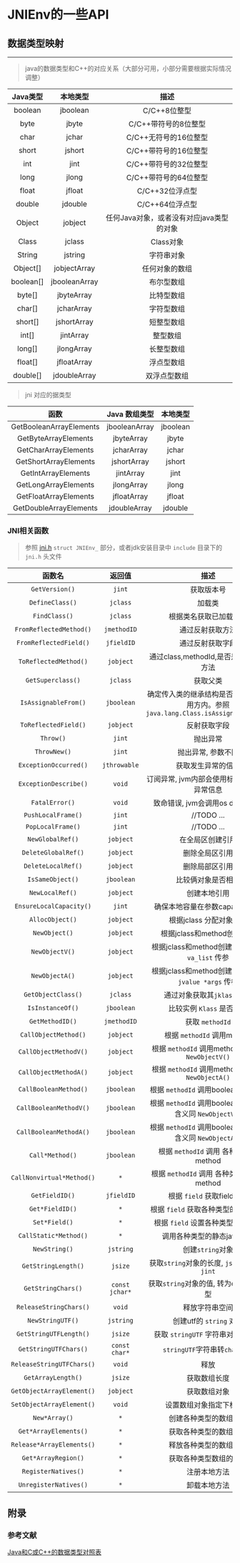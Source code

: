# JNIEnv的一些API

## 数据类型映射
<hr/>

> java的数据类型和C++的对应关系（大部分可用，小部分需要根据实际情况调整）

| Java类型 | 本地类型 | 描述 |
| :---: | :---: | :---: |
| boolean | jboolean | C/C++8位整型|
| byte | jbyte | C/C++带符号的8位整型|
| char | jchar | C/C++无符号的16位整型|
| short | jshort | C/C++带符号的16位整型|
| int | jint | C/C++带符号的32位整型|
| long | jlong | C/C++带符号的64位整型|
| float | jfloat | C/C++32位浮点型|
| double | jdouble | C/C++64位浮点型|
| Object | jobject | 任何Java对象，或者没有对应java类型的对象|
| Class | jclass | Class对象|
| String | jstring | 字符串对象|
| Object[] | jobjectArray | 任何对象的数组|
| boolean[] | jbooleanArray | 布尔型数组|
| byte[] | jbyteArray | 比特型数组|
| char[] | jcharArray | 字符型数组|
| short[] | jshortArray | 短整型数组|
| int[] | jintArray | 整型数组|
| long[] | jlongArray | 长整型数组|
| float[] | jfloatArray | 浮点型数组|
| double[] | jdoubleArray | 双浮点型数组|

> jni 对应的据类型

|函数 |	Java 数组类型 | 本地类型 |
| :---: | :---: | :---: |
|GetBooleanArrayElements |	jbooleanArray | jboolean |
|GetByteArrayElements |	jbyteArray | jbyte |
|GetCharArrayElements |	jcharArray | jchar |
|GetShortArrayElements |	jshortArray | jshort |
|GetIntArrayElements |	jintArray | jint |
|GetLongArrayElements |	jlongArray | jlong |
|GetFloatArrayElements |	jfloatArray | jfloat |
|GetDoubleArrayElements |	jdoubleArray | jdouble |
 
### JNI相关函数
> 参照 [jni.h](base/jni.h) `struct JNIEnv_` 部分，或者jdk安装目录中 `include` 目录下的 `jni.h` 头文件

| 函数名 | 返回值 | 描述 |
| :---: | :---: | :---: |
| `GetVersion()`| `jint` | 获取版本号 |
| `DefineClass()`| `jclass` | 加载类 |
| `FindClass()`| `jclass` | 根据类名获取已加载的类 |
| `FromReflectedMethod()`| `jmethodID` | 通过反射获取方法 |
| `FromReflectedField()`| `jfieldID` | 通过反射获取字段 |
| `ToReflectedMethod()`| `jobject` | 通过class,methodId,是否是静态获取方法 |
| `GetSuperclass()`| `jclass` | 获取父类 |
| `IsAssignableFrom()`| `jboolean` | 确定传入类的继承结构是否被包含在调用方内。参照 `java.lang.Class.isAssignableFrom()` |
| `ToReflectedField()`| `jobject` | 反射获取字段 |
| `Throw()`| `jint` | 抛出异常 |
| `ThrowNew()`| `jint` | 抛出异常, 参数不同 |
| `ExceptionOccurred()`| `jthrowable` | 获取发生异常的信息 |
| `ExceptionDescribe()`| `void` | 订阅异常, jvm内部会使用标准输出打印异常信息 |
| `FatalError()`| `void` | 致命错误, jvm会调用os dump现场 |
| `PushLocalFrame()`| `jint` | //TODO ... |
| `PopLocalFrame()`| `jint` | //TODO ... |
| `NewGlobalRef()`| `jobject` | 在全局区创建引用 |
| `DeleteGlobalRef()`| `jobject` | 删除全局区引用 |
| `DeleteLocalRef()`| `jobject` | 删除局部区引用 |
| `IsSameObject()`| `jboolean` | 比较俩对象是否相等 |
| `NewLocalRef()`| `jobject` | 创建本地引用 |
| `EnsureLocalCapacity()`| `jint` | 确保本地容量在参数capacity区间 |
| `AllocObject()`| `jobject` | 根据jclass 分配对象空间 |
| `NewObject()`| `jobject` | 根据jclass和method创建对象 |
| `NewObjectV()`| `jobject` | 根据jclass和method创建对象, 通过`va_list` 传参 |
| `NewObjectA()`| `jobject` | 根据jclass和method创建对象, 通过 `jvalue *args` 传参 |
| `GetObjectClass()`| `jclass` | 通过对象获取其`jklass` 对象 |
| `IsInstanceOf()`| `jboolean` | 比较实例 `Klass` 是否相同 |
| `GetMethodID()`| `jmethodID` | 获取 `methodId` |
| `CallObjectMethod()`| `jobject` | 根据 `methodId` 调用method |
| `CallObjectMethodV()`| `jobject` | 根据 `methodId` 调用method, 含义同 `NewObjectV()` |
| `CallObjectMethodA()`| `jobject` | 根据 `methodId` 调用method, 含义同 `NewObjectA()` |
| `CallBooleanMethod()`| `jboolean` | 根据 `methodId` 调用boolean method |
| `CallBooleanMethodV()`| `jboolean` | 根据 `methodId` 调用boolean method 含义同 `NewObjectV()`|
| `CallBooleanMethodA()`| `jboolean` | 根据 `methodId` 调用boolean method 含义同 `NewObjectA()`|
| `Call*Method()`| `jboolean` | 根据 `methodId` 调用 各种类型的method |
| `CallNonvirtual*Method()`| `*` | 根据 `methodId` 调用 各种类型的非虚method |
| `GetFieldID()`| `jfieldID` | 根据 `field` 获取field信息 |
| `Get*FieldID()`| `*` | 根据 `field` 获取各种类型的field信息 |
| `Set*Field()`| `*` | 根据 `field` 设置各种类型的field值 |
| `CallStatic*Method()`| `*` | 调用各种类型的静态java方法 |
| `NewString()`| `jstring` | 创建`string`对象 |
| `GetStringLength()`| `jsize` | 获取`string`对象的长度, `jsize` 等同于 `jint` |
| `GetStringChars()`| `const jchar*` | 获取`string`对象的值, 转为char数组类型 |
| `ReleaseStringChars()`| `void` | 释放字符串空间 |
| `NewStringUTF()`| `jstring` | 创建utf的 `string` 对象 |
| `GetStringUTFLength()`| `jsize` | 获取 `stringUTF` 字符串对象的长度 |
| `GetStringUTFChars()`| `const char*` | `stringUTF`字符串转`char`数组 |
| `ReleaseStringUTFChars()`| `void` | 释放 |
| `GetArrayLength()`| `jsize` | 获取数组长度 |
| `GetObjectArrayElement()`| `jobject` | 获取数组对象 |
| `SetObjectArrayElement()`| `void` | 设置数组对象指定下标的值 |
| `New*Array()`| `*` | 创建各种类型的数组对象 |
| `Get*ArrayElements()`| `*` | 获取各种类型的数组对象 |
| `Release*ArrayElements()`| `*` | 释放各种类型的数组对象 |
| `Get*ArrayRegion()`| `*` | 获取各种类型数组的区域 |
| `RegisterNatives()`| `*` | 注册本地方法 |
| `UnregisterNatives()`| `*` | 卸载本地方法 |












## 附录
### 参考文献</br>
[Java和C或C++的数据类型对照表](https://www.cnblogs.com/jkguo/p/11262741.html)
